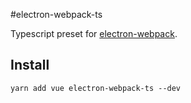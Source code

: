 #electron-webpack-ts

Typescript preset for [electron-webpack](https://github.com/electron-userland/electron-webpack).

## Install

`yarn add vue electron-webpack-ts --dev`